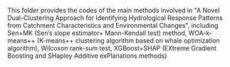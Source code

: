 This folder provides the codes of the main methods involved in "A Novel Dual-Clustering Approach for Identifying Hydrological Response Patterns from Catchment Characteristics and Environmental Changes", including Sen+MK (Sen’s slope estimator+ Mann-Kendall test) method, WOA-k-means++ (K-means++ clustering algorithm based on whale optimization algorithm), Wilcoxon rank-sum test, XGBoost+SHAP (EXtreme Gradient Boosting and SHapley Additive exPlanations methods)
